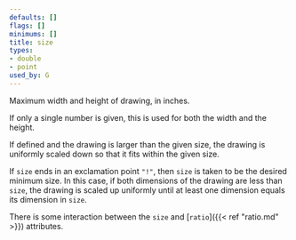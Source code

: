 ```yaml
---
defaults: []
flags: []
minimums: []
title: size
types:
- double
- point
used_by: G
---
```

Maximum width and height of drawing, in inches.

If only a single number is given, this is used for both the width
and the height.

If defined and the drawing is larger than the given size, 
the drawing is uniformly scaled down so that it fits within the given size.

If `size` ends in an exclamation point `"!"`, then `size` is taken to be the
desired minimum size. In this case, if both dimensions of the drawing are
less than `size`, the drawing is scaled up uniformly until at least one
dimension equals its dimension in `size`.

There is some interaction between the `size` and [`ratio`]({{< ref "ratio.md" >}})
attributes.
